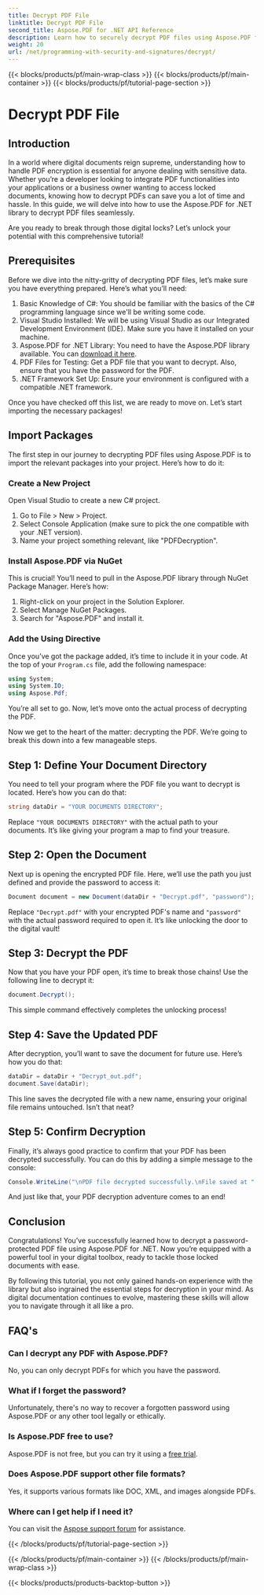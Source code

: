 ```yaml
---
title: Decrypt PDF File
linktitle: Decrypt PDF File
second_title: Aspose.PDF for .NET API Reference
description: Learn how to securely decrypt PDF files using Aspose.PDF for .NET. Get step-by-step guidance to enhance your document management skills.
weight: 20
url: /net/programming-with-security-and-signatures/decrypt/
---
```


{{< blocks/products/pf/main-wrap-class >}}
{{< blocks/products/pf/main-container >}}
{{< blocks/products/pf/tutorial-page-section >}}

# Decrypt PDF File

## Introduction

In a world where digital documents reign supreme, understanding how to handle PDF encryption is essential for anyone dealing with sensitive data. Whether you’re a developer looking to integrate PDF functionalities into your applications or a business owner wanting to access locked documents, knowing how to decrypt PDFs can save you a lot of time and hassle. In this guide, we will delve into how to use the Aspose.PDF for .NET library to decrypt PDF files seamlessly. 

Are you ready to break through those digital locks? Let’s unlock your potential with this comprehensive tutorial!

## Prerequisites

Before we dive into the nitty-gritty of decrypting PDF files, let’s make sure you have everything prepared. Here’s what you’ll need:

1. Basic Knowledge of C#: You should be familiar with the basics of the C# programming language since we'll be writing some code.
2. Visual Studio Installed: We will be using Visual Studio as our Integrated Development Environment (IDE). Make sure you have it installed on your machine.
3. Aspose.PDF for .NET Library: You need to have the Aspose.PDF library available. You can [download it here](https://releases.aspose.com/pdf/net/).
4. PDF Files for Testing: Get a PDF file that you want to decrypt. Also, ensure that you have the password for the PDF. 
5. .NET Framework Set Up: Ensure your environment is configured with a compatible .NET framework.

Once you have checked off this list, we are ready to move on. Let’s start importing the necessary packages!

## Import Packages

The first step in our journey to decrypting PDF files using Aspose.PDF is to import the relevant packages into your project. Here’s how to do it:

### Create a New Project

Open Visual Studio to create a new C# project.

1. Go to File > New > Project.
2. Select Console Application (make sure to pick the one compatible with your .NET version).
3. Name your project something relevant, like "PDFDecryption".

### Install Aspose.PDF via NuGet

This is crucial! You’ll need to pull in the Aspose.PDF library through NuGet Package Manager. Here’s how:

1. Right-click on your project in the Solution Explorer.
2. Select Manage NuGet Packages.
3. Search for "Aspose.PDF" and install it.

### Add the Using Directive

Once you’ve got the package added, it’s time to include it in your code. At the top of your `Program.cs` file, add the following namespace:

```csharp
using System;
using System.IO;
using Aspose.Pdf;
```

You’re all set to go. Now, let’s move onto the actual process of decrypting the PDF.

Now we get to the heart of the matter: decrypting the PDF. We’re going to break this down into a few manageable steps.

## Step 1: Define Your Document Directory

You need to tell your program where the PDF file you want to decrypt is located. Here’s how you can do that:

```csharp
string dataDir = "YOUR DOCUMENTS DIRECTORY";
```

Replace `"YOUR DOCUMENTS DIRECTORY"` with the actual path to your documents. It’s like giving your program a map to find your treasure.

## Step 2: Open the Document

Next up is opening the encrypted PDF file. Here, we’ll use the path you just defined and provide the password to access it:

```csharp
Document document = new Document(dataDir + "Decrypt.pdf", "password");
```

Replace `"Decrypt.pdf"` with your encrypted PDF's name and `"password"` with the actual password required to open it. It’s like unlocking the door to the digital vault!

## Step 3: Decrypt the PDF

Now that you have your PDF open, it’s time to break those chains! Use the following line to decrypt it:

```csharp
document.Decrypt();
```

This simple command effectively completes the unlocking process!

## Step 4: Save the Updated PDF

After decryption, you’ll want to save the document for future use. Here’s how you do that:

```csharp
dataDir = dataDir + "Decrypt_out.pdf";
document.Save(dataDir);
```

This line saves the decrypted file with a new name, ensuring your original file remains untouched. Isn’t that neat?

## Step 5: Confirm Decryption

Finally, it’s always good practice to confirm that your PDF has been decrypted successfully. You can do this by adding a simple message to the console:

```csharp
Console.WriteLine("\nPDF file decrypted successfully.\nFile saved at " + dataDir);
```

And just like that, your PDF decryption adventure comes to an end!

## Conclusion

Congratulations! You’ve successfully learned how to decrypt a password-protected PDF file using Aspose.PDF for .NET. Now you’re equipped with a powerful tool in your digital toolbox, ready to tackle those locked documents with ease.

By following this tutorial, you not only gained hands-on experience with the library but also ingrained the essential steps for decryption in your mind. As digital documentation continues to evolve, mastering these skills will allow you to navigate through it all like a pro.

## FAQ's

### Can I decrypt any PDF with Aspose.PDF?
No, you can only decrypt PDFs for which you have the password.

### What if I forget the password?
Unfortunately, there's no way to recover a forgotten password using Aspose.PDF or any other tool legally or ethically.

### Is Aspose.PDF free to use?
Aspose.PDF is not free, but you can try it using a [free trial](https://releases.aspose.com/).

### Does Aspose.PDF support other file formats?
Yes, it supports various formats like DOC, XML, and images alongside PDFs.

### Where can I get help if I need it?
You can visit the [Aspose support forum](https://forum.aspose.com/c/pdf/10) for assistance.

{{< /blocks/products/pf/tutorial-page-section >}}

{{< /blocks/products/pf/main-container >}}
{{< /blocks/products/pf/main-wrap-class >}}

{{< blocks/products/products-backtop-button >}}
